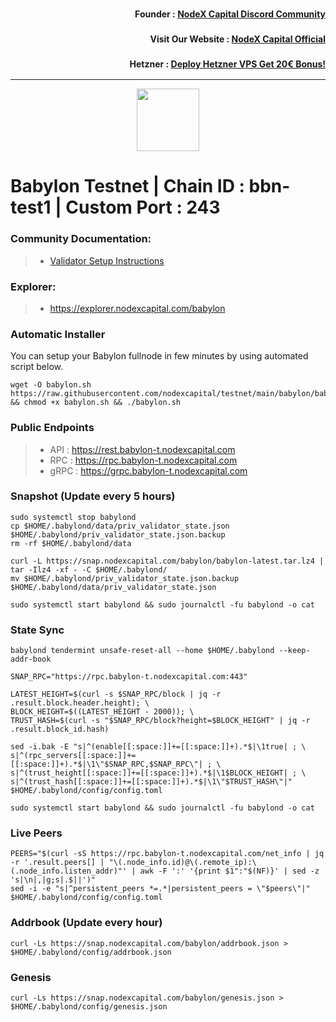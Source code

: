 <h3><p style="font-size:14px" align="right">Founder :
<a href="https://discord.gg/nodexcapital" target="_blank">NodeX Capital Discord Community</a></p></h3>
<h3><p style="font-size:14px" align="right">Visit Our Website :
<a href="https://discord.gg/nodexcapital" target="_blank">NodeX Capital Official</a></p></h3>
<h3><p style="font-size:14px" align="right">Hetzner :
<a href="https://hetzner.cloud/?ref=bMTVi7dcwSgA" target="_blank">Deploy Hetzner VPS Get 20€ Bonus!</a></h3>
<hr>

<p align="center">
  <img height="100" height="auto" src="https://nodejumper.io/assets/img/chain/babylon.webp">
</p>

# Babylon Testnet | Chain ID : bbn-test1 | Custom Port : 243

### Community Documentation:
>- [Validator Setup Instructions](https://nodejumper.io/babylon-testnet)

### Explorer:
>-  https://explorer.nodexcapital.com/babylon

### Automatic Installer
You can setup your Babylon fullnode in few minutes by using automated script below.
```
wget -O babylon.sh https://raw.githubusercontent.com/nodexcapital/testnet/main/babylon/babylon.sh && chmod +x babylon.sh && ./babylon.sh
```
### Public Endpoints

>- API : https://rest.babylon-t.nodexcapital.com
>- RPC : https://rpc.babylon-t.nodexcapital.com
>- gRPC : https://grpc.babylon-t.nodexcapital.com

### Snapshot (Update every 5 hours)
```
sudo systemctl stop babylond
cp $HOME/.babylond/data/priv_validator_state.json $HOME/.babylond/priv_validator_state.json.backup
rm -rf $HOME/.babylond/data

curl -L https://snap.nodexcapital.com/babylon/babylon-latest.tar.lz4 | tar -Ilz4 -xf - -C $HOME/.babylond/
mv $HOME/.babylond/priv_validator_state.json.backup $HOME/.babylond/data/priv_validator_state.json

sudo systemctl start babylond && sudo journalctl -fu babylond -o cat
```

### State Sync
```
babylond tendermint unsafe-reset-all --home $HOME/.babylond --keep-addr-book

SNAP_RPC="https://rpc.babylon-t.nodexcapital.com:443"

LATEST_HEIGHT=$(curl -s $SNAP_RPC/block | jq -r .result.block.header.height); \
BLOCK_HEIGHT=$((LATEST_HEIGHT - 2000)); \
TRUST_HASH=$(curl -s "$SNAP_RPC/block?height=$BLOCK_HEIGHT" | jq -r .result.block_id.hash)

sed -i.bak -E "s|^(enable[[:space:]]+=[[:space:]]+).*$|\1true| ; \
s|^(rpc_servers[[:space:]]+=[[:space:]]+).*$|\1\"$SNAP_RPC,$SNAP_RPC\"| ; \
s|^(trust_height[[:space:]]+=[[:space:]]+).*$|\1$BLOCK_HEIGHT| ; \
s|^(trust_hash[[:space:]]+=[[:space:]]+).*$|\1\"$TRUST_HASH\"|" $HOME/.babylond/config/config.toml

sudo systemctl start babylond && sudo journalctl -fu babylond -o cat
```

### Live Peers
```
PEERS="$(curl -sS https://rpc.babylon-t.nodexcapital.com/net_info | jq -r '.result.peers[] | "\(.node_info.id)@\(.remote_ip):\(.node_info.listen_addr)"' | awk -F ':' '{print $1":"$(NF)}' | sed -z 's|\n|,|g;s|.$||')"
sed -i -e "s|^persistent_peers *=.*|persistent_peers = \"$peers\"|" $HOME/.babylond/config/config.toml
```
### Addrbook (Update every hour)
```
curl -Ls https://snap.nodexcapital.com/babylon/addrbook.json > $HOME/.babylond/config/addrbook.json
```
### Genesis
```
curl -Ls https://snap.nodexcapital.com/babylon/genesis.json > $HOME/.babylond/config/genesis.json
```